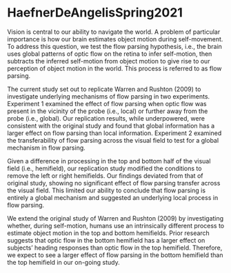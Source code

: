 # HaefnerDeAngelisSpring2021

Vision is central to our ability to navigate the world. A problem of particular importance is how our brain estimates object motion during self-movement. To address this question, we test the flow parsing hypothesis, i.e., the brain uses global patterns of optic flow on the retina to infer self-motion, then subtracts the inferred self-motion from object motion to give rise to our perception of object motion in the world. This process is referred to as flow parsing. 

The current study set out to replicate Warren and Rushton (2009) to investigate underlying mechanisms of flow parsing in two experiments. Experiment 1 examined the effect of flow parsing when optic flow was present in the vicinity of the probe (i.e., local) or further away from the probe (i.e., global). Our replication results, while underpowered, were consistent with the original study and found that global information has a larger effect on flow parsing than local information. Experiment 2 examined the transferability of flow parsing across the visual field to test for a global mechanism in flow parsing. 

Given a difference in processing in the top and bottom half of the visual field (i.e., hemifield), our replication study modified the conditions to remove the left or right hemifields. Our findings deviated from that of original study, showing no significant effect of flow parsing transfer across the visual field. This limited our ability to conclude that flow parsing is entirely a global mechanism and suggested an underlying local process in flow parsing. 

We extend the original study of Warren and Rushton (2009) by investigating whether, during self-motion, humans use an intrinsically different process to estimate object motion in the top and bottom hemifields. Prior research suggests that optic flow in the bottom hemifield has a larger effect on subjects’ heading responses than optic flow in the top hemifield. Therefore, we expect to see a larger effect of flow parsing in the bottom hemifield than the top hemifield in our on-going study. 
